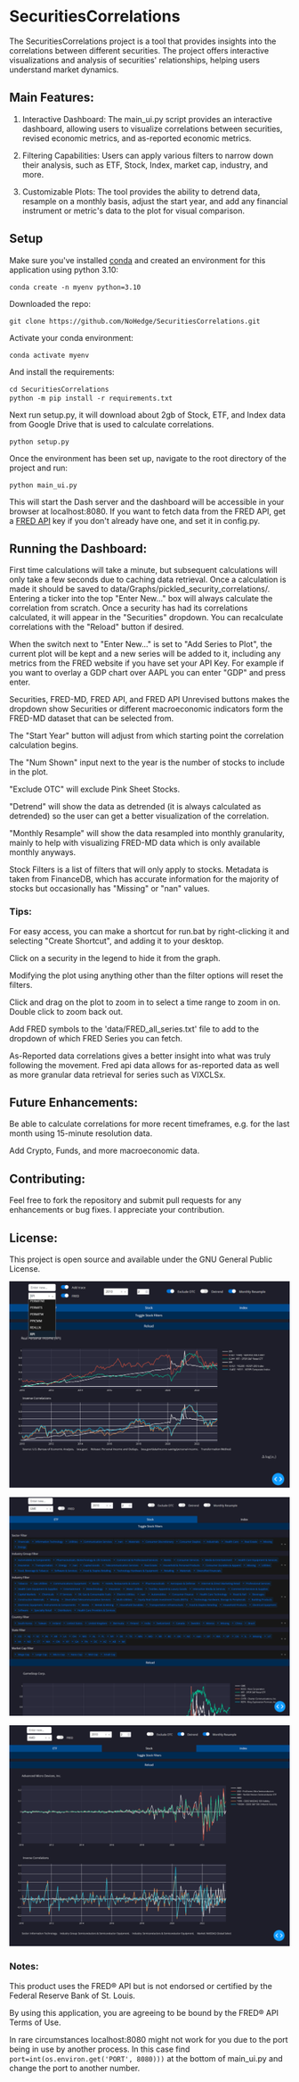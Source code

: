 # SecuritiesCorrelations

The SecuritiesCorrelations project is a tool that provides insights into the correlations between different securities.
The project offers interactive visualizations and analysis of securities' relationships, helping users understand market
dynamics.

## Main Features:

1. Interactive Dashboard: The main_ui.py script provides an interactive dashboard, allowing users to
   visualize correlations between securities, revised economic metrics, and as-reported economic metrics.

2. Filtering Capabilities: Users can apply various filters to narrow down their analysis, such as ETF, Stock, Index, market cap, industry, and more.

3. Customizable Plots: The tool provides the ability to detrend data, resample on a monthly basis, adjust the start year, and add any financial instrument or metric's data to the plot for visual comparison.

## Setup

Make sure you've installed [conda](https://docs.conda.io/projects/conda/en/stable/user-guide/install/download.html) and created an environment for this application using python 3.10: 
```
conda create -n myenv python=3.10
```
Downloaded the repo:
```
git clone https://github.com/NoHedge/SecuritiesCorrelations.git
```
Activate your conda environment:
```
conda activate myenv
```
And install the requirements:

```
cd SecuritiesCorrelations
python -m pip install -r requirements.txt
```

Next run setup.py, it will download about 2gb of Stock, ETF, and Index data from Google Drive that is used to calculate
correlations.
```
python setup.py
```

Once the environment has been set up, navigate to the root directory of the project and run:

```
python main_ui.py
```
This will start the Dash server and the dashboard will be accessible in your browser at localhost:8080.
If you want to fetch data from the FRED API, get a [FRED API](https://fredaccount.stlouisfed.org/login/secure/)  key if you don't already have one, and set it in config.py.

## Running the Dashboard:

First time calculations will take a minute, but subsequent calculations will only take a few seconds due to caching data
retrieval. Once a calculation is made it should be saved to data/Graphs/pickled_security_correlations/.
Entering a ticker into the top "Enter New..." box will always calculate the correlation from scratch. Once a security has had its correlations calculated, it will appear in the "Securities" dropdown. You can recalculate correlations with the "Reload" button if desired.

When the switch next to "Enter New..." is set to "Add Series to Plot", the current plot will be kept and a new series will be added to it, including any metrics from the FRED website if you have set your API Key. For example if you want to overlay a GDP chart over AAPL you can enter "GDP" and press enter.   

Securities, FRED-MD, FRED API, and FRED API Unrevised buttons makes the dropdown show Securities or different macroeconomic indicators form the FRED-MD dataset that can be selected from.

The "Start Year" button will adjust from which starting point the correlation calculation begins.

The "Num Shown" input next to the year is the number of stocks to include in the plot.

"Exclude OTC" will exclude Pink Sheet Stocks.

"Detrend" will show the data as detrended (it is always calculated as detrended) so the user can get a better
visualization of the correlation.

"Monthly Resample" will show the data resampled into monthly granularity, mainly to help with visualizing FRED-MD data
which is only available monthly anyways.

Stock Filters is a list of filters that will only apply to stocks. Metadata is taken from FinanceDB, which has accurate
information for the majority of stocks but occasionally has "Missing" or "nan" values.

### Tips:

For easy access, you can make a shortcut for run.bat by right-clicking it and selecting "Create Shortcut", and adding it to your desktop.

Click on a security in the legend to hide it from the graph.

Modifying the plot using anything other than the filter options will reset the filters.

Click and drag on the plot to zoom in to select a time range to zoom in on. Double click to zoom back out.

Add FRED symbols to the 'data/FRED_all_series.txt' file to add to the dropdown of which FRED Series you can fetch.

As-Reported data correlations gives a better insight into what was truly following the movement. Fred api data allows for as-reported data as well as more granular data retrieval for series such as VIXCLSx.


## Future Enhancements:

Be able to calculate correlations for more recent timeframes, e.g. for the last month using 15-minute resolution data.

Add Crypto, Funds, and more macroeconomic data.

## Contributing:

Feel free to fork the repository and submit pull requests for any enhancements or bug fixes. I appreciate your
contribution.

## License:

This project is open source and available under the GNU General Public License.

![RPI Plot](ui/screenshots/RPI_fred_2010.png)

![Dropdown Filters](ui/screenshots/GME_filters.png)

![AMD Plot](ui/screenshots/AMD_detrended_monthly_2010.png)

### Notes:

This product uses the FRED® API but is not endorsed or certified by the Federal Reserve Bank of St. Louis.

By using this application, you are agreeing to be bound by the FRED® API Terms of Use.

In rare circumstances localhost:8080 might not work for you due to the port being in use by another process. In this
case find `port=int(os.environ.get('PORT', 8080)))` at the bottom of main_ui.py and change the port to another number.
